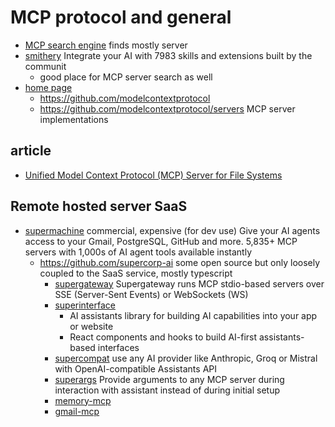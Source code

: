 # MCP protocol and general

* [MCP search engine](https://mcp.so/)
  finds mostly server
* [smithery](https://smithery.ai/)
  Integrate your AI with 7983 skills and extensions built by the communit
  + good place for MCP server search as well
* [home page](https://modelcontextprotocol.io/introduction)
  + https://github.com/modelcontextprotocol
  + https://github.com/modelcontextprotocol/servers
    MCP server implementations

## article

* [Unified Model Context Protocol (MCP) Server for File Systems](https://mindsdb.com/unified-model-context-protocol-mcp-server-for-file-systems)

## Remote hosted server SaaS

* [supermachine](https://supermachine.ai/) commercial, expensive (for dev use)
  Give your AI agents access to your Gmail, PostgreSQL, GitHub and more. 5,835+ MCP servers with 1,000s of AI agent tools available instantly
  + https://github.com/supercorp-ai
    some open source but only loosely coupled to the SaaS service, mostly typescript
    - [supergateway](https://github.com/supercorp-ai/supergateway)
      Supergateway runs MCP stdio-based servers over SSE (Server-Sent Events) or WebSockets (WS) 
    - [superinterface](https://github.com/supercorp-ai/superinterface)
      - AI assistants library for building AI capabilities into your app or website
      - React components and hooks to build AI-first assistants-based interfaces
    - [supercompat](https://github.com/supercorp-ai/supercompat)
      use any AI provider like Anthropic, Groq or Mistral with OpenAI-compatible Assistants API
    - [superargs](https://github.com/supercorp-ai/superargs)
      Provide arguments to any MCP server during interaction with assistant instead of during initial setup
    - [memory-mcp](https://github.com/supercorp-ai/memory-mcp)
    - [gmail-mcp](https://github.com/supercorp-ai/gmail-mcp)
